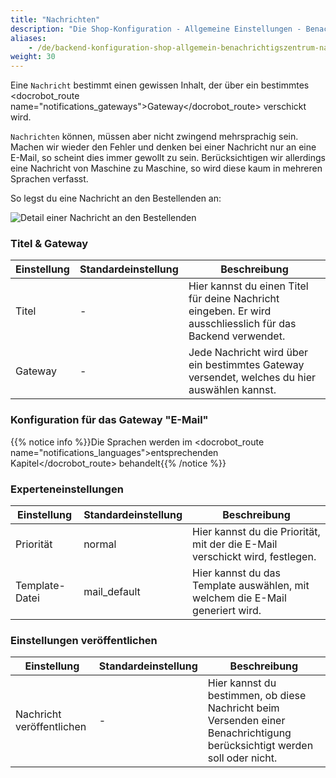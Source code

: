```yaml
---
title: "Nachrichten"
description: "Die Shop-Konfiguration - Allgemeine Einstellungen - Benachrichtigszentrum - Nachrichten."
aliases:
    - /de/backend-konfiguration-shop-allgemein-benachrichtigszentrum-nachrichten/
weight: 30    
---
```



Eine `Nachricht` bestimmt einen gewissen Inhalt, der über ein bestimmtes <docrobot_route name="notifications_gateways">Gateway</docrobot_route> verschickt wird.

`Nachrichten` können, müssen aber nicht zwingend mehrsprachig sein. Machen wir wieder den Fehler und denken bei einer Nachricht nur an eine E-Mail, so scheint dies immer gewollt zu sein. Berücksichtigen wir allerdings eine Nachricht von Maschine zu Maschine, so wird diese kaum in mehreren Sprachen verfasst.

So legst du eine Nachricht an den Bestellenden an:

![Detail einer Nachricht an den Bestellenden](message.png)

### Titel & Gateway

<table>
	<thead>
		<tr>
			<th>Einstellung</th>
			<th>Standardeinstellung</th>
			<th>Beschreibung</th>
		</tr>
	</thead>
	<tbody>
		<tr>
			<td>Titel</td>
			<td>-</td>
			<td>Hier kannst du einen Titel für deine Nachricht eingeben. Er wird ausschliesslich für das Backend verwendet.</td>
		</tr>
		<tr>
			<td>Gateway</td>
			<td>-</td>
			<td>Jede Nachricht wird über ein bestimmtes <docrobot_route name="notifications_gateways">Gateway</docrobot_route> versendet, welches du hier auswählen kannst.</td>
		</tr>
	</tbody>
</table>

### Konfiguration für das Gateway "E-Mail"

{{% notice info %}}Die Sprachen werden im <docrobot_route name="notifications_languages">entsprechenden Kapitel</docrobot_route> behandelt{{% /notice %}}

### Experteneinstellungen

<table>
	<thead>
		<tr>
			<th>Einstellung</th>
			<th>Standardeinstellung</th>
			<th>Beschreibung</th>
		</tr>
	</thead>
	<tbody>
		<tr>
			<td>Priorität</td>
			<td>normal</td>
			<td>Hier kannst du die Priorität, mit der die E-Mail verschickt wird, festlegen.</td>
		</tr>
		<tr>
			<td>Template-Datei</td>
			<td>mail_default</td>
			<td>Hier kannst du das Template auswählen, mit welchem die E-Mail generiert wird.</td>
		</tr>
	</tbody>
</table>

### Einstellungen veröffentlichen

<table>
	<thead>
		<tr>
			<th>Einstellung</th>
			<th>Standardeinstellung</th>
			<th>Beschreibung</th>
		</tr>
	</thead>
	<tbody>
		<tr>
			<td>Nachricht veröffentlichen</td>
			<td>-</td>
			<td>Hier kannst du bestimmen, ob diese Nachricht beim Versenden einer Benachrichtigung berücksichtigt werden soll oder nicht.</td>
		</tr>
	</tbody>
</table>
